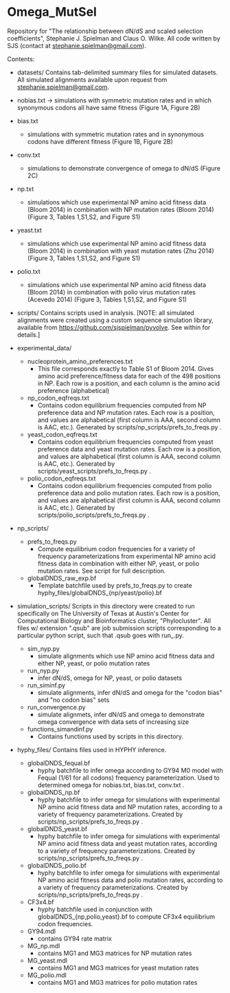 Omega_MutSel
============

Repository for "The relationship between dN/dS and scaled selection coefficients", Stephanie J. Spielman and Claus O. Wilke.
All code written by SJS (contact at stephanie.spielman@gmail.com).

Contents: 

* datasets/  Contains tab-delimited summary files for simulated datasets.  All simulated alignments available upon request from stephanie.spielman@gmail.com.
 * nobias.txt -> simulations with symmetric mutation rates and in which synonymous codons all have same fitness (Figure 1A, Figure 2B)
 * bias.txt
   * simulations with symmetric mutation rates and in synonymous codons have different fitness (Figure 1B, Figure 2B)
 * conv.txt
   * simulations to demonstrate convergence of omega to dN/dS (Figure 2C)
 * np.txt
   * simulations which use experimental NP amino acid fitness data (Bloom 2014) in combination with NP mutation rates (Bloom 2014) (Figure 3, Tables 1,S1,S2, and Figure S1)
 * yeast.txt
   * simulations which use experimental NP amino acid fitness data (Bloom 2014) in combination with yeast mutation rates (Zhu 2014) (Figure 3, Tables 1,S1,S2, and Figure S1)
 * polio.txt
   * simulations which use experimental NP amino acid fitness data (Bloom 2014) in combination with polio virus mutation rates (Acevedo 2014) (Figure 3, Tables 1,S1,S2, and Figure S1)

* scripts/ Contains scripts used in analysis. [NOTE: all simulated alignments were created using a custom sequence simulation library, available from https://github.com/sjspielman/pyvolve. See within for details.]

 * experimental_data/
   * nucleoprotein_amino_preferences.txt 
     * This file corresponds exactly to Table S1 of Bloom 2014. Gives amino acid preference/fitness data for each of the 498 positions in NP. Each row is a position, and each column is the amino acid preference (alphabetical)
    * np_codon_eqfreqs.txt
      * Contains codon equilibrium frequencies computed from NP preference data and NP mutation rates. Each row is a position, and values are alphabetical (first column is AAA, second column is AAC, etc.). Generated by scripts/np_scripts/prefs_to_freqs.py .
    * yeast_codon_eqfreqs.txt
      * Contains codon equilibrium frequencies computed from yeast preference data and yeast mutation rates. Each row is a position, and values are alphabetical (first column is AAA, second column is AAC, etc.). Generated by scripts/yeast_scripts/prefs_to_freqs.py .
    * polio_codon_eqfreqs.txt
      * Contains codon equilibrium frequencies computed from polio preference data and polio mutation rates. Each row is a position, and values are alphabetical (first column is AAA, second column is AAC, etc.). Generated by scripts/polio_scripts/prefs_to_freqs.py .

 * np_scripts/
   * prefs_to_freqs.py
     * Compute equilibrium codon frequencies for a variety of frequency parameterizations from experimental NP amino acid fitness data in combination with either NP, yeast, or polio mutation rates. See script for full description.
    * globalDNDS_raw_exp.bf
      * Template batchfile used by prefs_to_freqs.py to create hyphy_files/globalDNDS_{np/yeast/polio}.bf

 * simulation_scripts/   Scripts in this directory were created to run specifically on The University of Texas at Austin's Center for Computational Biology and Bioinformatics cluster, "Phylocluster". All files w/ extension ".qsub" are job submission scripts corresponding to a particular python script, such that <xyz>.qsub goes with run_<xyz>.py.
   * sim_nyp.py
     * simulate alignments which use NP amino acid fitness data and either NP, yeast, or polio mutation rates
    * run_nyp.py
      * infer dN/dS, omega for NP, yeast, or polio datasets
    * run_siminf.py
      * simulate alignments, infer dN/dS and omega for the "codon bias" and "no codon bias" sets
    * run_convergence.py
      * simulate alignmets, infer dN/dS and omega to demonstrate omega convergence with data sets of increasing size
    * functions_simandinf.py 
      * Contains functions used by scripts in this directory.

 * hyphy_files/        Contains files used in HYPHY inference.
   * globalDNDS_fequal.bf 
     * hyphy batchfile to infer omega according to GY94 M0 model with Fequal (1/61 for all codons) frequency parameterization. Used to determined omega for nobias.txt, bias.txt, conv.txt .
    * globalDNDS_np.bf
      * hyphy batchfile to infer omega for simulations with experimental NP amino acid fitness data and NP mutation rates, according to a variety of frequency parameterizations. Created by scripts/np_scripts/prefs_to_freqs.py .
    * globalDNDS_yeast.bf
      * hyphy batchfile to infer omega for simulations with experimental NP amino acid fitness data and yeast mutation rates, according to a variety of frequency parameterizations. Created by scripts/np_scripts/prefs_to_freqs.py .
    * globalDNDS_polio.bf
      * hyphy batchfile to infer omega for simulations with experimental NP amino acid fitness data and polio mutation rates, according to a variety of frequency parameterizations. Created by scripts/np_scripts/prefs_to_freqs.py .
    * CF3x4.bf
      * hyphy batchfile used in conjunction with globalDNDS_{np,polio,yeast}.bf to compute CF3x4 equilibrium codon frequencies.
    * GY94.mdl
      * contains GY94 rate matrix
    * MG_np.mdl
      * contains MG1 and MG3 matrices for NP mutation rates 
    * MG_yeast.mdl
      * contains MG1 and MG3 matrices for yeast mutation rates 
    * MG_polio.mdl
      * contains MG1 and MG3 matrices for polio mutation rates 











